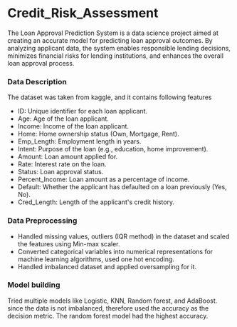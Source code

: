 # Credit_Risk_Assessment

The Loan Approval Prediction System is a data science project aimed at creating an accurate model for predicting loan approval outcomes. By analyzing applicant data, the system enables responsible lending decisions, minimizes financial risks for lending institutions, and enhances the overall loan approval process.

### Data Description

The dataset was taken from kaggle, and it contains following features
- ID: Unique identifier for each loan applicant.
- Age: Age of the loan applicant.
- Income: Income of the loan applicant.
- Home: Home ownership status (Own, Mortgage, Rent).
- Emp_Length: Employment length in years.
- Intent: Purpose of the loan (e.g., education, home improvement).
- Amount: Loan amount applied for.
- Rate: Interest rate on the loan.
- Status: Loan approval status.
- Percent_Income: Loan amount as a percentage of income.
- Default: Whether the applicant has defaulted on a loan previously (Yes, No).
- Cred_Length: Length of the applicant's credit history.

### Data Preprocessing 

- Handled missing values, outliers (IQR method) in the dataset and scaled the features using Min-max scaler.
- Converted categorical variables into numerical representations for machine learning algorithms, used one hot encoding.
- Handled imbalanced dataset and applied oversampling for it.

### Model building 

Tried multiple models like Logistic, KNN, Random forest, and AdaBoost. since the data is not imbalanced, therefore used the accuracy as the decision metric.
The random forest model had the highest accuracy.
